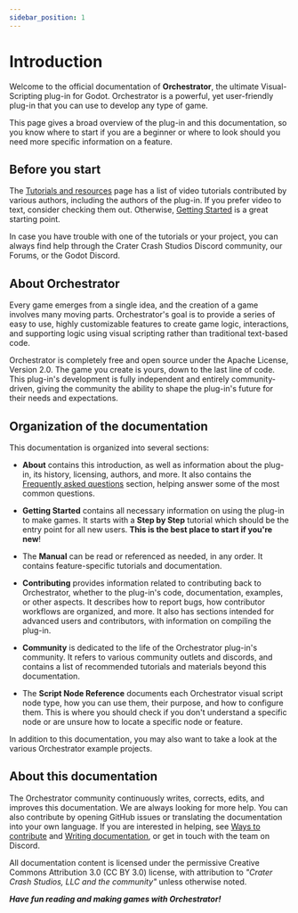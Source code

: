 ```yaml
---
sidebar_position: 1
---
```


# Introduction

Welcome to the official documentation of **Orchestrator**, the ultimate Visual-Scripting plug-in for Godot.
Orchestrator is a powerful, yet user-friendly plug-in that you can use to develop any type of game.

This page gives a broad overview of the plug-in and this documentation, so you know where to start if you are a beginner or where to look should you need more specific information on a feature.

## Before you start

The [Tutorials and resources](../community/tutorials-and-resources) page has a list of video tutorials contributed by various authors, including the authors of the plug-in.
If you prefer video to text, consider checking them out.
Otherwise, [Getting Started](../getting-started/introduction) is a great starting point.

In case you have trouble with one of the tutorials or your project, you can always find help through the Crater Crash Studios Discord community, our Forums, or the Godot Discord.

## About Orchestrator

Every game emerges from a single idea, and the creation of a game involves many moving parts.
Orchestrator's goal is to provide a series of easy to use, highly customizable features to create game logic, interactions, and supporting logic using visual scripting rather than traditional text-based code.

Orchestrator is completely free and open source under the <ExternalLink href="https://www.apache.org/licenses/LICENSE-2.0">Apache License, Version 2.0</ExternalLink>.
The game you create is yours, down to the last line of code.
This plug-in's development is fully independent and entirely community-driven, giving the community the ability to shape the plug-in's future for their needs and expectations.

## Organization of the documentation

This documentation is organized into several sections:

* **About** contains this introduction, as well as information about the plug-in, its history, licensing, authors, and more.
It also contains the [Frequently asked questions](../about/faq) section, helping answer some of the most common questions.

* **Getting Started** contains all necessary information on using the plug-in to make games.
It starts with a **Step by Step** tutorial which should be the entry point for all new users.
**This is the best place to start if you're new**!

* The **Manual** can be read or referenced as needed, in any order.
It contains feature-specific tutorials and documentation.

* **Contributing** provides information related to contributing back to Orchestrator, whether to the plug-in's code, documentation, examples, or other aspects.
It describes how to report bugs, how contributor workflows are organized, and more.
It also has sections intended for advanced users and contributors, with information on compiling the plug-in.

* **Community** is dedicated to the life of the Orchestrator plug-in's community.
It refers to various community outlets and discords, and contains a list of recommended tutorials and materials beyond this documentation.

* The **Script Node Reference** documents each Orchestrator visual script node type, how you can use them, their purpose, and how to configure them.
This is where you should check if you don't understand a specific node or are unsure how to locate a specific node or feature.

In addition to this documentation, you may also want to take a look at the various <ExternalLink href="https://github.com/CraterCrash/godot-orchestrator-examples">Orchestrator example projects</ExternalLink>.

## About this documentation

The Orchestrator community continuously writes, corrects, edits, and improves this documentation.
We are always looking for more help.
You can also contribute by opening GitHub issues or translating the documentation into your own language.
If you are interested in helping, see [Ways to contribute](../contributing/ways-to-contribute) and [Writing documentation](../contributing/writing-documentation), or get in touch with the team on <ExternalLink href="https://discord.gg/J3UWtzWSkT">Discord</ExternalLink>.

All documentation content is licensed under the permissive Creative Commons Attribution 3.0 (<ExternalLink href="https://creativecommons.org/licenses/by/3.0/">CC BY 3.0</ExternalLink>) license, with attribution to *"Crater Crash Studios, LLC and the community"* unless otherwise noted.

***Have fun reading and making games with Orchestrator!***


